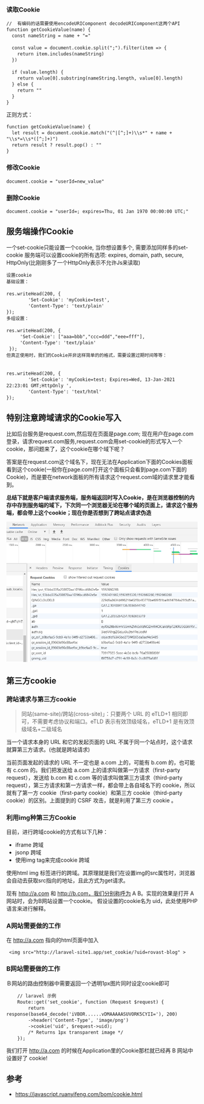 

### 读取Cookie

```tsx
//  有编码的话需要使用encodeURIComponent decodeURIComponent这两个API
function getCookieValue(name) {
  const nameString = name + "="
  
  const value = document.cookie.split(";").filter(item => {
    return item.includes(nameString)
  })
  
  if (value.length) {
    return value[0].substring(nameString.length, value[0].length)
  } else {
    return ""
  }
}

```

正则方式：

```tsx
function getCookieValue(name) {
  let result = document.cookie.match("(^|[^;]+)\\s*" + name + "\\s*=\\s*([^;]+)")
  return result ? result.pop() : ""
}

```

### 修改Cookie


```tsx
document.cookie = "userId=new_value"
```

### 删除Cookie

```tsx
document.cookie = "userId=; expires=Thu, 01 Jan 1970 00:00:00 UTC;"

```

## 服务端操作Cookie

一个set-cookie只能设置一个cookie, 当你想设置多个, 需要添加同样多的set-cookie
服务端可以设置cookie的所有选项: expires, domain, path, secure, HttpOnly(比刚刚多了一个HttpOnly表示不允许Js来读取)
```tsx
设置cookie
基础设置：

res.writeHead(200, {
        'Set-Cookie': 'myCookie=test',
        'Content-Type': 'text/plain'
});
多组设置：

res.writeHead(200, {
     'Set-Cookie': ["aaa=bbb","ccc=ddd","eee=fff"],
     'Content-Type': 'text/plain'
 });
但真正使用时，我们的Cookie并非这样简单的的格式，需要设置过期时间等等：


res.writeHead(200, {
        'Set-Cookie': 'myCookie=test; Expires=Wed, 13-Jan-2021 22:23:01 GMT;HttpOnly ',
        'Content-Type': 'text/html'
});
```

## 特别注意跨域请求的Cookie写入

比如后台服务是request.com,然后现在页面是page.com; 
现在用户在page.com登录，请求request.com服务,request.com会用set-cookie的形式写入一个cookie，那问题来了，这个cookie在哪个域下呢？

答案是在request.com这个域名下，现在无法在Application下面的Cookies面板看到这个cookie(一般你在page.com打开这个面板只会看到page.com下面的Cookie)，而是要在network面板的所有请求这个request.com域的请求里才能看到。

**总结下就是客户端请求服务端，服务端返回时写入Cookie，是在浏览器控制的内存中存到服务端的域下，下次同一个浏览器无论在哪个域的页面上，请求这个服务端，都会带上这个cookie；现在你是否想到了跨站点请求伪造**

![图片加载失败](./img/跨域请求的Cookie.png)

## 第三方cookie

### 跨站请求与第三方cookie
>同站(same-site)/跨站(cross-site)」：只要两个 URL 的 eTLD+1 相同即可，不需要考虑协议和端口。eTLD 表示有效顶级域名，eTLD+1 是有效顶级域名+二级域名

当一个请求本身的 URL 和它的发起页面的 URL 不属于同一个站点时，这个请求就算第三方请求。(也就是跨站请求)

当前页面发起的请求的 URL 不一定也是 a.com 上的，可能有 b.com 的，也可能有 c.com 的。我们把发送给 a.com 上的请求叫做第一方请求（first-party request），发送给 b.com 和 c.com 等的请求叫做第三方请求（third-party request），第三方请求和第一方请求一样，都会带上各自域名下的 cookie，所以就有了第一方 cookie（first-party cookie）和第三方 cookie（third-party cookie）的区别。上面提到的 CSRF 攻击，就是利用了第三方 cookie 。

### 利用img种第三方Cookie

目前，进行跨域cookie的方式有以下几种：
- iframe 跨域
- jsonp 跨域
- 使用img tag来完成cookie 跨域

使用html img 标签进行的跨域。其原理就是我们在设置img的src属性时，浏览器会自动去获取src指向的地址，且此方式为get请求。

现有 http://a.com 和 http://b.com，我们分别称呼为 A B。实现的效果是打开 A网站时，会为B网站设置一个cookie。
假设设置的cookie名为 uid，此处使用PHP语言来进行解释。

### A网站需要做的工作
在 http://a.com 指向的html页面中加入
```tsx
 <img src="http://laravel-site1.app/set_cookie/?uid=rovast-blog" >
```



### B网站需要做的工作

Ｂ网站的路由控制器中需要返回一个透明1px图片同时设定cookie即可
```tsx
    // laravel 示例
    Route::get('set_cookie', function (Request $request) {
        return response(base64_decode('iVBOR......vDMAAAAASUVORK5CYII='), 200)
        ->header('Content-Type', 'image/png')
        ->cookie('uid', $request->uid);
        /* Returns 1px transparent image */
    });
```

我们打开 http://a.com 的时候在Application里的Cookie那栏就已经再 B 网站中设置好了 cookie!

## 参考

- https://javascript.ruanyifeng.com/bom/cookie.html

